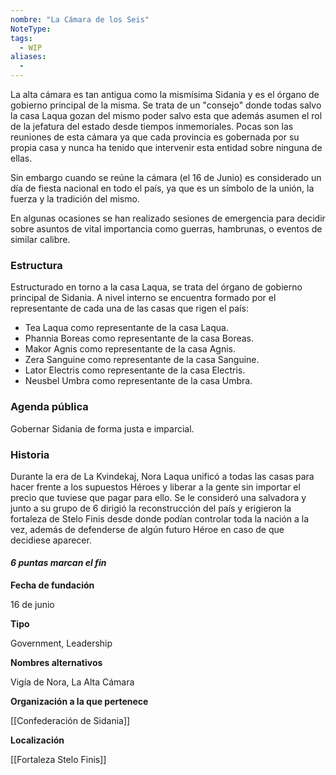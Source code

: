 ```yaml
---
nombre: "La Cámara de los Seis"
NoteType:
tags:
  - WIP
aliases:
  - 
---
```



La alta cámara es tan antigua como la mismísima Sidania y es el órgano de gobierno principal de la misma. Se trata de un "consejo" donde todas salvo la casa Laqua gozan del mismo poder salvo esta que además asumen el rol de la jefatura del estado desde tiempos inmemoriales. Pocas son las reuniones de esta cámara ya que cada provincia es gobernada por su propia casa y nunca ha tenido que intervenir esta entidad sobre ninguna de ellas.

Sin embargo cuando se reúne la cámara (el 16 de Junio) es considerado un día de fiesta nacional en todo el país, ya que es un símbolo de la unión, la fuerza y la tradición del mismo.

En algunas ocasiones se han realizado sesiones de emergencia para decidir sobre asuntos de vital importancia como guerras, hambrunas, o eventos de similar calibre.

### Estructura

Estructurado en torno a la casa Laqua, se trata del órgano de gobierno principal de Sidania. A nivel interno se encuentra formado por el representante de cada una de las casas que rigen el país:

- Tea Laqua como representante de la casa Laqua.
- Phannia Boreas como representante de la casa Boreas.
- Makor Agnis como representante de la casa Agnis.
- Zera Sanguine como representante de la casa Sanguine.
- Lator Electris como representante de la casa Electris.
- Neusbel Umbra como representante de la casa Umbra.

### Agenda pública

Gobernar Sidania de forma justa e imparcial.

### Historia

Durante la era de La Kvindekaj, Nora Laqua unificó a todas las casas para hacer frente a los supuestos Héroes y liberar a la gente sin importar el precio que tuviese que pagar para ello. Se le consideró una salvadora y junto a su grupo de 6 dirigió la reconstrucción del país y erigieron la fortaleza de Stelo Finis desde donde podían controlar toda la nación a la vez, además de defenderse de algún futuro Héroe en caso de que decidiese aparecer.

#### _6 puntas marcan el fin_

**Fecha de fundación**

16 de junio

**Tipo**

Government, Leadership

**Nombres alternativos**

Vigía de Nora, La Alta Cámara

**Organización a la que pertenece**

[[Confederación de Sidania]]

**Localización**

[[Fortaleza Stelo Finis]]